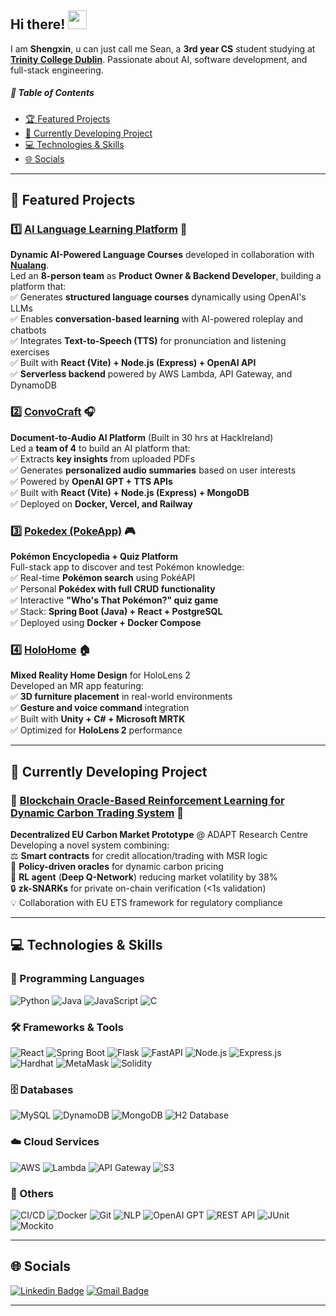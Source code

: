 ## Hi there! <img src="https://raw.githubusercontent.com/aemmadi/aemmadi/master/wave.gif" width="30">

I am **Shengxin**, u can just call me Sean, a **3rd year CS** student studying at [**Trinity College Dublin**](https://www.tcd.ie/). Passionate about AI, software development, and full-stack engineering.

##### 📌 Table of Contents
- [🏆 Featured Projects](#-featured-projects)
- [🚀 Currently Developing Project](#-currently-developing-project)
- [💻 Technologies & Skills](#-technologies--skills)
- [🌐 Socials](#-socials)

---

## 🚀 Featured Projects  

### 1️⃣ [**AI Language Learning Platform**](https://github.com/SeanXC/ai-course-designer) 🤖  
**Dynamic AI-Powered Language Courses** developed in collaboration with [**Nualang**](https://nualang.com/).  
Led an **8-person team** as **Product Owner & Backend Developer**, building a platform that:  
✅ Generates **structured language courses** dynamically using OpenAI's LLMs  
✅ Enables **conversation-based learning** with AI-powered roleplay and chatbots  
✅ Integrates **Text-to-Speech (TTS)** for pronunciation and listening exercises  
✅ Built with **React (Vite) + Node.js (Express) + OpenAI API**  
✅ **Serverless backend** powered by AWS Lambda, API Gateway, and DynamoDB  

### 2️⃣ [**ConvoCraft**](https://github.com/SeanXC/team6) 🎧  
**Document-to-Audio AI Platform** (Built in 30 hrs at HackIreland)  
Led a **team of 4** to build an AI platform that:  
✅ Extracts **key insights** from uploaded PDFs  
✅ Generates **personalized audio summaries** based on user interests  
✅ Powered by **OpenAI GPT + TTS APIs**  
✅ Built with **React (Vite) + Node.js (Express) + MongoDB**  
✅ Deployed on **Docker, Vercel, and Railway**  

### 3️⃣ [**Pokedex (PokeApp)**](https://github.com/SeanXC/pokedex) 🎮  
**Pokémon Encyclopedia + Quiz Platform**  
Full-stack app to discover and test Pokémon knowledge:  
✅ Real-time **Pokémon search** using PokéAPI  
✅ Personal **Pokédex with full CRUD functionality**  
✅ Interactive **"Who's That Pokémon?" quiz game**  
✅ Stack: **Spring Boot (Java) + React + PostgreSQL**  
✅ Deployed using **Docker + Docker Compose**  

### 4️⃣ [**HoloHome**](https://github.com/SeanXC/HoloHome) 🏠  
**Mixed Reality Home Design** for HoloLens 2  
Developed an MR app featuring:  
✅ **3D furniture placement** in real-world environments  
✅ **Gesture and voice command** integration  
✅ Built with **Unity + C# + Microsoft MRTK**  
✅ Optimized for **HoloLens 2** performance  

---

## 🧪 Currently Developing Project  

### 🔗 [**Blockchain Oracle-Based Reinforcement Learning for Dynamic Carbon Trading System**](https://github.com/SeanXC/carbon-trading-system) 🌱  
**Decentralized EU Carbon Market Prototype** @ ADAPT Research Centre  
Developing a novel system combining:  
⚖️ **Smart contracts** for credit allocation/trading with MSR logic  
📡 **Policy-driven oracles** for dynamic carbon pricing  
🤖 **RL agent** (**Deep Q-Network**) reducing market volatility by 38%  
🔒 **zk-SNARKs** for private on-chain verification (<1s validation)  
💡 Collaboration with EU ETS framework for regulatory compliance  

---


## 💻 Technologies & Skills

### 🧠 Programming Languages
![Python](https://img.shields.io/badge/python-3670A0?style=flat&logo=python&logoColor=ffdd54)
![Java](https://img.shields.io/badge/java-%23ED8B00.svg?style=flat&logo=openjdk&logoColor=white)
![JavaScript](https://img.shields.io/badge/javascript-%23F7DF1E.svg?style=flat&logo=javascript&logoColor=black)
![C](https://img.shields.io/badge/c-%2300599C.svg?style=flat&logo=c&logoColor=white)

### 🛠 Frameworks & Tools
![React](https://img.shields.io/badge/react-%2361DAFB.svg?style=flat&logo=react&logoColor=black)
![Spring Boot](https://img.shields.io/badge/Spring%20Boot-%236DB33F.svg?style=flat&logo=spring-boot&logoColor=white)
![Flask](https://img.shields.io/badge/flask-%23000.svg?style=flat&logo=flask&logoColor=white)
![FastAPI](https://img.shields.io/badge/fastapi-%23009f00.svg?style=flat&logo=fastapi&logoColor=white)
![Node.js](https://img.shields.io/badge/node.js-6DA55F?style=flat&logo=node.js&logoColor=white)
![Express.js](https://img.shields.io/badge/Express.js-%23000000.svg?style=flat&logo=express&logoColor=white)
![Hardhat](https://img.shields.io/badge/Hardhat-%23F3C614.svg?style=flat&logo=ethereum&logoColor=black)
![MetaMask](https://img.shields.io/badge/MetaMask-F6851B?style=flat&logo=metamask&logoColor=white)
![Solidity](https://img.shields.io/badge/Solidity-%23363636.svg?style=flat&logo=solidity&logoColor=white)

### 🗄 Databases
![MySQL](https://img.shields.io/badge/mysql-%2300000f.svg?style=flat&logo=mysql&logoColor=white)
![DynamoDB](https://img.shields.io/badge/AWS%20DynamoDB-%23232F3E.svg?style=flat&logo=amazon-dynamodb&logoColor=white)
![MongoDB](https://img.shields.io/badge/MongoDB-%2347A248.svg?style=flat&logo=mongodb&logoColor=white)
![H2 Database](https://img.shields.io/badge/H2%20Database-%230092CC.svg?style=flat)

### ☁️ Cloud Services
![AWS](https://img.shields.io/badge/AWS-%23FF9900.svg?style=flat&logo=amazon-aws&logoColor=white)
![Lambda](https://img.shields.io/badge/AWS%20Lambda-%23FF9900.svg?style=flat&logo=aws-lambda&logoColor=white)
![API Gateway](https://img.shields.io/badge/AWS%20API%20Gateway-%23FF4F00.svg?style=flat&logo=amazon-api-gateway&logoColor=white)
![S3](https://img.shields.io/badge/AWS%20S3-%23232F3E.svg?style=flat&logo=amazon-s3&logoColor=white)

### 🔧 Others
![CI/CD](https://img.shields.io/badge/CI%2FCD-%23007EC6.svg?style=flat&logo=github-actions&logoColor=white)
![Docker](https://img.shields.io/badge/docker-%230db7ed.svg?style=flat&logo=docker&logoColor=white)
![Git](https://img.shields.io/badge/-Git-black?style=flat-square&logo=git)
![NLP](https://img.shields.io/badge/NLP-%2300A4CC.svg?style=flat)
![OpenAI GPT](https://img.shields.io/badge/OpenAI%20GPT-%230062DA.svg?style=flat&logo=openai&logoColor=white)
![REST API](https://img.shields.io/badge/REST%20API-%2300B4D8.svg?style=flat)
![JUnit](https://img.shields.io/badge/JUnit-25A162.svg?style=flat&logo=java&logoColor=white)
![Mockito](https://img.shields.io/badge/Mockito-%23B3B3B3.svg?style=flat)

---

## 🌐 Socials
[![Linkedin Badge](https://img.shields.io/badge/-shengxin-blue?style=flat-square&logo=Linkedin&logoColor=white&link=https://www.linkedin.com/in/shengxin-chen-b30074261/)](https://www.linkedin.com/in/shengxin-chen-b30074261/)
[![Gmail Badge](https://img.shields.io/badge/-shengxic@tcd.ie-c14438?style=flat-square&logo=Gmail&logoColor=white&link=mailto:shengxic@tcd.ie)](mailto:shengxic@tcd.ie)

---
